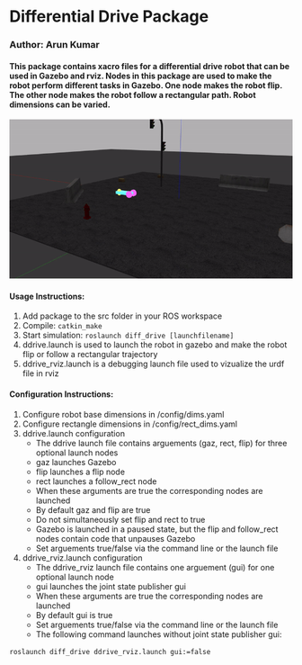 # Differential Drive Package
### Author: Arun Kumar

#### This package contains xacro files for a differential drive robot that can be used in Gazebo and rviz. Nodes in this package are used to make the robot perform different tasks in Gazebo. One node makes the robot flip. The other node makes the robot follow a rectangular path. Robot dimensions can be varied.

![](videos/flip.gif)

#### Usage Instructions:
1. Add package to the src folder in your ROS workspace
1. Compile: `catkin_make`
1. Start simulation: `roslaunch diff_drive [launchfilename]`
1. ddrive.launch is used to launch the robot in gazebo and make the robot flip or follow a rectangular trajectory
1. ddrive_rviz.launch is a debugging launch file used to vizualize the urdf file in rviz

#### Configuration Instructions:
1. Configure robot base dimensions in /config/dims.yaml
1. Configure rectangle dimensions in /config/rect_dims.yaml
1. ddrive.launch configuration
    * The ddrive launch file contains arguements (gaz, rect, flip) for three optional launch nodes
    * gaz launches Gazebo
    * flip launches a flip node
    * rect launches a follow_rect node
    * When these arguments are true the corresponding nodes are launched
    * By default gaz and flip are true
    * Do not simultaneously set flip and rect to true
    * Gazebo is launched in a paused state, but the flip and follow_rect nodes contain code that unpauses Gazebo
    * Set arguements true/false via the command line or the launch file
1. ddrive_rviz.launch configuration
    * The ddrive_rviz launch file contains one arguement (gui) for one optional launch node
    * gui launches the joint state publisher gui
    * When these arguments are true the corresponding nodes are launched
    * By default gui is true
    * Set arguements true/false via the command line or the launch file
    * The following command launches without joint state publisher gui:
```
roslaunch diff_drive ddrive_rviz.launch gui:=false
```
